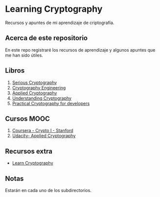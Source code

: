 # Learning Cryptography

Recursos y apuntes de mi aprendizaje de criptografía.

## Acerca de este repositorio

En este repo registraré los recursos de aprendizaje y algunos apuntes que me han sido útiles.

## Libros

1. [Serious Cryptography](https://nostarch.com/seriouscrypto)
2. [Cryptography Engineering](https://www.amazon.com/Cryptography-Engineering-Principles-Practical-Applications/dp/0470474246)
3. [Applied Cryptography](https://www.amazon.com/Applied-Cryptography-Protocols-Algorithms-Source/dp/1119096723/)
4. [Understanding Cryptography](http://swarm.cs.pub.ro/~mbarbulescu/cripto/Understanding%20Cryptography%20by%20Christof%20Paar%20.pdf)
5. [Practical Cryptography for developers](https://cryptobook.nakov.com/)

## Cursos MOOC

1. [Coursera - Crypto I - Stanford](https://www.coursera.org/learn/crypto/)
2. [Udacity- Applied Cryptography](https://www.udacity.com/course/applied-cryptography--cs387)

## Recursos extra

- [Learn Cryptography](https://learncryptography.com/)

## Notas

Estarán en cada uno de los subdirectorios. 
